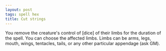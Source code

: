 ```yaml
---
layout: post
tags: spell hex
title: Cut strings
---
```

You remove the creature's control of [dice] of their limbs for the duration of the spell. You can choose the affected limbs. Limbs can be arms, legs, mouth, wings, tentacles, tails, or any other particular appendage (ask GM).
